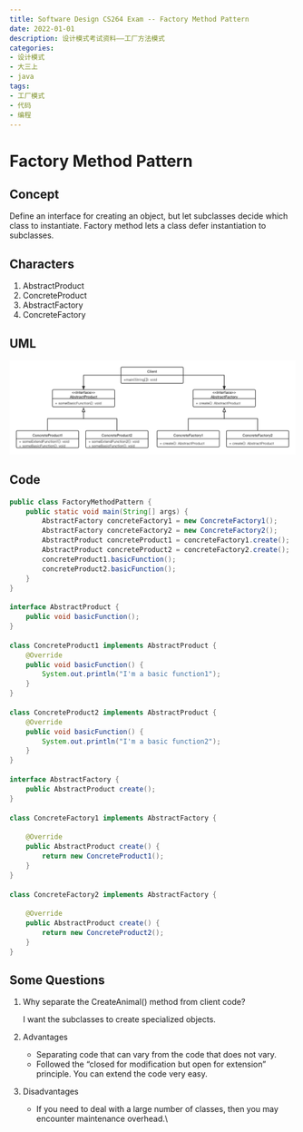 ```yaml
---
title: Software Design CS264 Exam -- Factory Method Pattern
date: 2022-01-01
description: 设计模式考试资料——工厂方法模式
categories:
- 设计模式
- 大三上
- java
tags:
- 工厂模式
- 代码
- 编程
---
```


# Factory Method Pattern

## Concept

Define an interface for creating an object, but let subclasses decide which class to instantiate. Factory method lets a class defer instantiation to subclasses.

## Characters

1. AbstractProduct
2. ConcreteProduct
3. AbstractFactory
4. ConcreteFactory

## UML

![](../../.vuepress/public/img/FactoryMethodPattern.png)

## Code

```java
public class FactoryMethodPattern {
    public static void main(String[] args) {
        AbstractFactory concreteFactory1 = new ConcreteFactory1();
        AbstractFactory concreteFactory2 = new ConcreteFactory2();
        AbstractProduct concreteProduct1 = concreteFactory1.create();
        AbstractProduct concreteProduct2 = concreteFactory2.create();
        concreteProduct1.basicFunction();
        concreteProduct2.basicFunction();
    }
}

interface AbstractProduct {
    public void basicFunction();
}

class ConcreteProduct1 implements AbstractProduct {
    @Override
    public void basicFunction() {
        System.out.println("I'm a basic function1");
    }
}

class ConcreteProduct2 implements AbstractProduct {
    @Override
    public void basicFunction() {
        System.out.println("I'm a basic function2");
    }
}

interface AbstractFactory {
    public AbstractProduct create();
}

class ConcreteFactory1 implements AbstractFactory {

    @Override
    public AbstractProduct create() {
        return new ConcreteProduct1();
    }
}

class ConcreteFactory2 implements AbstractFactory {

    @Override
    public AbstractProduct create() {
        return new ConcreteProduct2();
    }
}
```

## Some Questions

1. Why separate the CreateAnimal() method from client code?

   I want the subclasses to create specialized objects.

2. Advantages

   - Separating code that can vary from the code that does not vary.
   - Followed the “closed for modification but open for extension” principle. You can extend the code very easy.

3. Disadvantages

   - If you need to deal with a large number of classes, then you may encounter maintenance overhead.\

